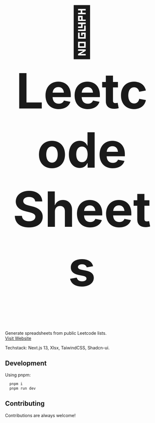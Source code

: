 <h1 align="center" style="font-size: 10rem;">
📃 Leetcode Sheets
</h1>

Generate spreadsheets from public Leetcode lists.
<br/>
<a href="https://leetcodelists.vercel.app" target="_blank">
Visit Website
</a>

Techstack: Next.js 13, Xlsx, TaiwindCSS, Shadcn-ui. 

## Development

Using pnpm:

```bash
  pnpm i
  pnpm run dev
```

## Contributing

Contributions are always welcome!
